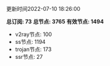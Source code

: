 更新时间2022-07-10 18:26:00

**总订阅: 73**
**总节点: 3765**
**有效节点: 1494**
- v2ray节点: 100
- ss节点: 1194
- trojan节点: 173
- ssr节点: 27
